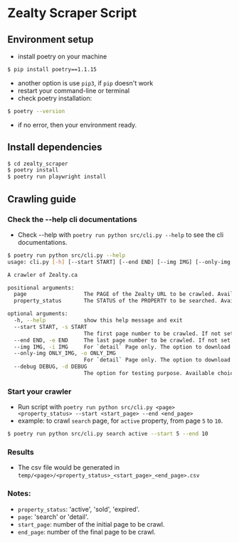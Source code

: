 # Zealty Scraper Script

## Environment setup
- install poetry on your machine 
```bash
$ pip install poetry==1.1.15
```
- another option is use `pip3`, if `pip` doesn't work
- restart your command-line or terminal
- check poetry installation:
```bash
$ poetry --version
```
- if no error, then your environment ready.

## Install dependencies 
```bash
$ cd zealty_scraper
$ poetry install
$ poetry run playwright install
```

## Crawling guide

### Check the --help cli documentations
- Check --help with `poetry run python src/cli.py --help`  to see the cli documentations. 

```bash
$ poetry run python src/cli.py --help
usage: cli.py [-h] [--start START] [--end END] [--img IMG] [--only-img ONLY_IMG] [--debug DEBUG] page property_status

A crawler of Zealty.ca

positional arguments:
  page                  The PAGE of the Zealty URL to be crawled. Available choices: 'search' or 'detail'
  property_status       The STATUS of the PROPERTY to be searched. Available choices: 'active', 'sold', 'expired'

optional arguments:
  -h, --help            show this help message and exit
  --start START, -s START
                        The first page number to be crawled. If not set, default value is 1.
  --end END, -e END     The last page number to be crawled. If not set, default value is 10.
  --img IMG, -i IMG     For `detail` Page only. The option to download the image of each property. Available choices: 'yes' or 'no'. If not set, default value is 'no'.
  --only-img ONLY_IMG, -o ONLY_IMG
                        For `detail` Page only. The option to download just the image of each property, not the details. Available choices: 'yes' or 'no'. If not set, default value is 'no'.
  --debug DEBUG, -d DEBUG
                        The option for testing purpose. Available choices: 'yes' or 'no'. If not set, default value is 'no'.
```

### Start your crawler
- Run script with `poetry run python src/cli.py <page> <property_status> --start <start_page> --end <end_page>`
- example: to crawl `search` page, for `active` property, from page `5` to `10`.
```bash
$ poetry run python src/cli.py search active --start 5 --end 10
```

### Results
- The csv file would be generated in `temp/<page>/<property_status>_<start_page>_<end_page>.csv`


### Notes:
- `property_status`: 'active', 'sold', 'expired'.
- `page`: 'search' or 'detail'.
- `start_page`: number of the initial page to be crawl.
- `end_page`: number of the final page to be crawl.